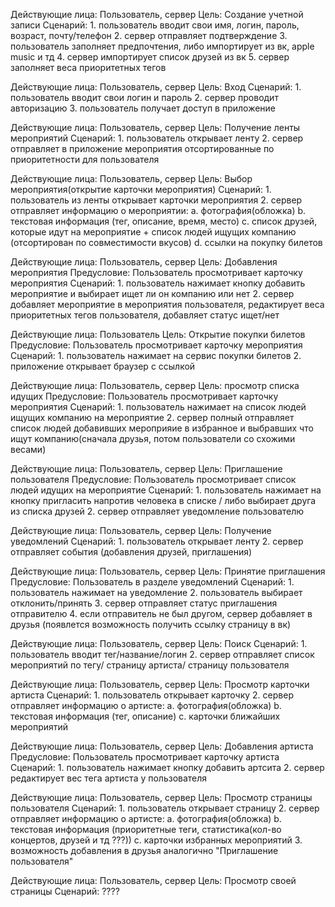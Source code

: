Действующие лица: Пользователь, сервер
Цель: Создание учетной записи
Сценарий:
	1. пользователь вводит свои имя, логин, пароль, возраст, почту/телефон
	2. сервер отправляет подтверждение
	3. пользователь заполняет предпочтения, либо импортирует из вк, apple music и тд
	4. сервер импортирует список друзей из вк
	5. сервер заполняет веса приоритетных тегов


Действующие лица: Пользователь, сервер
Цель: Вход
Сценарий:
	1. пользователь вводит свои логин и пароль
	2. сервер проводит авторизацию
	3. пользователь получает доступ в приложение

Действующие лица: Пользователь, сервер
Цель: Получение ленты мероприятий
Сценарий:
	1. пользователь открывает ленту
	2. сервер отправляет в приложение мероприятия отсортированные по приоритетности для пользователя

Действующие лица: Пользователь, сервер
Цель: Выбор мероприятия(открытие карточки мероприятия)
Сценарий:
	1. пользователь из ленты открывает карточки мероприятия
	2. сервер отправляет информацию о мероприятии:
		a. фотография(обложка)
		b. текстовая информация (тег, описание, время, место)
		c. список друзей, которые идут на мероприятие + список людей ищущих компанию (отсортирован по совместимости вкусов)
		d. ссылки на покупку билетов

Действующие лица: Пользователь, сервер
Цель: Добавления мероприятия 
Предусловие: Пользователь просмотривает карточку мероприятия
Сценарий:
	1. пользователь нажимает кнопку добавить мероприятие и выбирает ищет ли он компанию или нет
	2. сервер добавляет мероприятие в мероприятия пользователя, редактирует веса приоритетных тегов пользователя, добавляет статус ищет/нет

Действующие лица: Пользователь
Цель: Открытие покупки билетов
Предусловие: Пользователь просмотривает карточку мероприятия
Сценарий:
	1. пользователь нажимает на сервис покупки билетов
	2. приложение открывает браузер с ссылкой


Действующие лица: Пользователь, сервер
Цель: просмотр списка идущих
Предусловие: Пользователь просмотривает карточку мероприятия
Сценарий:
	1. пользователь нажимает на список людей ищущих компанию на мероприятие
	2. сервер полный отправляет список людей добавивших мероприяие в избранное и выбравших что ищут компанию(сначала друзья, потом пользователи со схожими весами)

Действующие лица: Пользователь, сервер
Цель: Приглашение пользователя
Предусловие: Пользователь просмотривает список людей идущих на мероприятие
Сценарий:
	1. пользователь нажимает на кнопку пригласить напротив человека в списке / либо выбирает друга из списка друзей
	2. сервер отправляет уведомление пользователю


Действующие лица: Пользователь, сервер
Цель: Получение уведомлений
Сценарий:
	1. пользователь открывает ленту
	2. сервер отправляет события (добавления друзей, приглашения)

Действующие лица: Пользователь, сервер
Цель: Принятие приглашения
Предусловие: Пользователь в разделе уведомлений
Сценарий:
	1. пользователь нажимает на уведомление
	2. пользователь выбирает отклонить/принять
	3. сервер отправляет статус приглашения отправителю
	4. если отправитель не был другом, сервер добавляет в друзья (появлется возможность получить ссылку страницу в вк)


Действующие лица: Пользователь, сервер
Цель: Поиск
Сценарий:
	1. пользователь вводит тег/название/логин
	2. сервер отправляет список мероприятий по тегу/ страницу артиста/ страницу пользователя


Действующие лица: Пользователь, сервер
Цель: Просмотр карточки артиста
Сценарий:
	1. пользователь открывает карточку
	2. сервер отправляет информацию о артисте:
		a. фотография(обложка)
		b. текстовая информация (тег, описание)
		с. карточки ближайших мероприятий

Действующие лица: Пользователь, сервер
Цель: Добавления артиста
Предусловие: Пользователь просмотривает карточку артиста
Сценарий:
	1. пользователь нажимает кнопку добавить артсита
	2. сервер  редактирует вес тега артиста у пользователя


Действующие лица: Пользователь, сервер
Цель: Просмотр страницы пользователя
Сценарий:
	1. пользователь открывает страницу
	2. сервер отправляет информацию о артисте:
		a. фотография(обложка)
		b. текстовая информация (приоритетные теги, статистика(кол-во концертов, друзей и тд ???))
		с. карточки избранных мероприятий
	3. возможность добавления в друзья аналогично "Приглашение пользователя"


Действующие лица: Пользователь, сервер
Цель: Просмотр своей страницы
Сценарий:
	????



